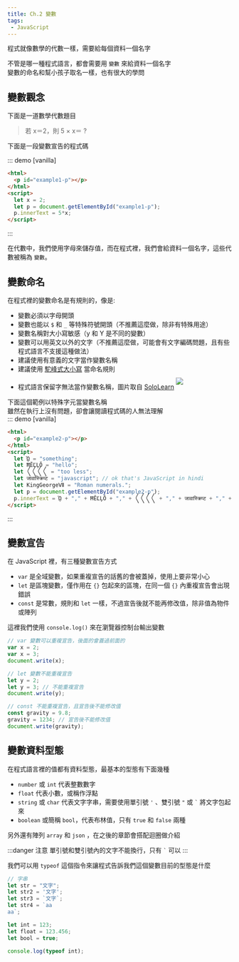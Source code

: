 ```yaml
--- 
title: Ch.2 變數
tags:
 - JavaScript
---
```


程式就像數學的代數一樣，需要給每個資料一個名字  
<!-- more -->
不管是哪一種程式語言，都會需要用 `變數` 來給資料一個名字  
變數的命名和幫小孩子取名一樣，也有很大的學問  

## 變數觀念

下面是一道數學代數題目  

> 若 x＝2，則 5 × x＝ ?

下面是一段變數宣告的程式碼  

::: demo [vanilla]
```html
<html>
  <p id="example1-p"></p>
</html>
<script>
  let x = 2;
  let p = document.getElementById("example1-p");
  p.innerText = 5*x;
</script>
```
:::


在代數中，我們使用字母來儲存值，而在程式裡，我們會給資料一個名字，這些代數被稱為 `變數`。

## 變數命名
在程式裡的變數命名是有規則的，像是:
- 變數必須以字母開頭
- 變數也能以 `$` 和 `_` 等特殊符號開頭（不推薦這麼做，除非有特殊用途）
- 變數名稱對大小寫敏感（y 和 Y 是不同的變數）
- 變數可以用英文以外的文字（不推薦這麼做，可能會有文字編碼問題，且有些程式語言不支援這種做法）
- 建議使用有意義的文字當作變數名稱
- 建議使用 [駝峰式大小寫](https://zh.wikipedia.org/wiki/%E9%A7%9D%E5%B3%B0%E5%BC%8F%E5%A4%A7%E5%B0%8F%E5%AF%AB) 當命名規則
- 程式語言保留字無法當作變數名稱，圖片取自 [SoloLearn](https://www.sololearn.com/)
  <img src="/F2E-book/images/ch2/reserved.png" style="margin: 10px 0;">  


下面這個範例以特殊字元當變數名稱  
雖然在執行上沒有問題，卻會讓閱讀程式碼的人無法理解  
::: demo [vanilla]
```html
<html>
  <p id="example2-p"></p>
</html>
<script>
  let ᾩ = "something";
  let ĦĔĽĻŎ = "hello";
  let 〱〱〱〱 = "too less";
  let जावास्क्रिप्ट = "javascript"; // ok that's JavaScript in hindi
  let KingGeorgeⅦ = "Roman numerals.";
  let p = document.getElementById("example2-p");
  p.innerText = ᾩ + "," + ĦĔĽĻŎ + "," + 〱〱〱〱 + "," + जावास्क्रिप्ट + "," + KingGeorgeⅦ;
</script>
```
:::

## 變數宣告
在 JavaScript 裡，有三種變數宣告方式
- `var` 是全域變數，如果重複宣告的話舊的會被蓋掉，使用上要非常小心
- `let` 是區塊變數，僅作用在 `{}` 包起來的區塊，在同一個 `{}` 內重複宣告會出現錯誤
- `const` 是常數，規則和 `let` 一樣，不過宣告後就不能再修改值，除非值為物件或陣列

這裡我們使用 `console.log()` 來在瀏覽器控制台輸出變數

```js
// var 變數可以重複宣告，後面的會蓋過前面的
var x = 2;
var x = 3;
document.write(x);

// let 變數不能重複宣告
let y = 2;
let y = 3; // 不能重複宣告
document.write(y);

// const 不能重複宣告，且宣告後不能修改值
const gravity = 9.8;
gravity = 1234; // 宣告後不能修改值
document.write(gravity);
```

## 變數資料型態
在程式語言裡的值都有資料型態，最基本的型態有下面幾種   

- `number` 或 `int` 代表整數數字
- `float` 代表小數，或稱作浮點
- `string` 或 `char` 代表文字字串，需要使用單引號 `'` 、雙引號 `"` 或 <code>`</code> 將文字包起來  
- `boolean` 或簡稱 `bool`，代表布林值，只有 `true` 和 `false` 兩種

另外還有陣列 `array` 和 `json` ，在之後的章節會搭配迴圈做介紹  

:::danger 注意
單引號和雙引號內的文字不能換行，只有 <code>`</code> 可以
:::

我們可以用 `typeof` 這個指令來讓程式告訴我們這個變數目前的型態是什麼  

```js
// 字串
let str = "文字";
let str2 = '文字';
let str3 = `文字`;
let str4 = `aa
aa`;

let int = 123;
let float = 123.456;
let bool = true;

console.log(typeof int);
```
